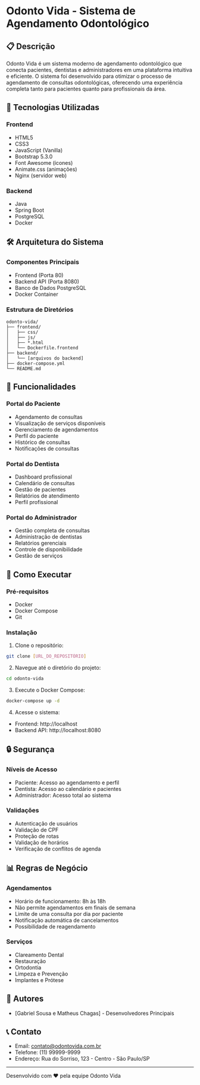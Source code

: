 # Odonto Vida - Sistema de Agendamento Odontológico

## 📋 Descrição
Odonto Vida é um sistema moderno de agendamento odontológico que conecta pacientes, dentistas e administradores em uma plataforma intuitiva e eficiente. O sistema foi desenvolvido para otimizar o processo de agendamento de consultas odontológicas, oferecendo uma experiência completa tanto para pacientes quanto para profissionais da área.

## 🚀 Tecnologias Utilizadas

### Frontend
- HTML5
- CSS3
- JavaScript (Vanilla)
- Bootstrap 5.3.0
- Font Awesome (ícones)
- Animate.css (animações)
- Nginx (servidor web)

### Backend
- Java
- Spring Boot
- PostgreSQL
- Docker

## 🛠️ Arquitetura do Sistema

### Componentes Principais
- Frontend (Porta 80)
- Backend API (Porta 8080)
- Banco de Dados PostgreSQL
- Docker Container

### Estrutura de Diretórios
```
odonto-vida/
├── frontend/
│   ├── css/
│   ├── js/
│   ├── *.html
│   └── Dockerfile.frontend
├── backend/
│   └── [arquivos do backend]
├── docker-compose.yml
└── README.md
```

## 🔑 Funcionalidades

### Portal do Paciente
- Agendamento de consultas
- Visualização de serviços disponíveis
- Gerenciamento de agendamentos
- Perfil do paciente
- Histórico de consultas
- Notificações de consultas

### Portal do Dentista
- Dashboard profissional
- Calendário de consultas
- Gestão de pacientes
- Relatórios de atendimento
- Perfil profissional

### Portal do Administrador
- Gestão completa de consultas
- Administração de dentistas
- Relatórios gerenciais
- Controle de disponibilidade
- Gestão de serviços

## 🚀 Como Executar

### Pré-requisitos
- Docker
- Docker Compose
- Git

### Instalação
1. Clone o repositório:
```bash
git clone [URL_DO_REPOSITÓRIO]
```

2. Navegue até o diretório do projeto:
```bash
cd odonto-vida
```

3. Execute o Docker Compose:
```bash
docker-compose up -d
```

4. Acesse o sistema:
- Frontend: http://localhost
- Backend API: http://localhost:8080

## 🔒 Segurança

### Níveis de Acesso
- Paciente: Acesso ao agendamento e perfil
- Dentista: Acesso ao calendário e pacientes
- Administrador: Acesso total ao sistema

### Validações
- Autenticação de usuários
- Validação de CPF
- Proteção de rotas
- Validação de horários
- Verificação de conflitos de agenda

## 📊 Regras de Negócio

### Agendamentos
- Horário de funcionamento: 8h às 18h
- Não permite agendamentos em finais de semana
- Limite de uma consulta por dia por paciente
- Notificação automática de cancelamentos
- Possibilidade de reagendamento

### Serviços
- Clareamento Dental
- Restauração
- Ortodontia
- Limpeza e Prevenção
- Implantes e Prótese



## 👥 Autores
- [Gabriel Sousa e Matheus Chagas] - Desenvolvedores Principais

## 📞 Contato
- Email: contato@odontovida.com.br
- Telefone: (11) 99999-9999
- Endereço: Rua do Sorriso, 123 - Centro - São Paulo/SP

---
Desenvolvido com ❤️ pela equipe Odonto Vida 